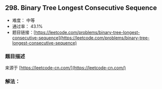 ## 298. Binary Tree Longest Consecutive Sequence

- 难度： 中等
- 通过率： 43.1%
- 题目链接：[https://leetcode.com/problems/binary-tree-longest-consecutive-sequence](https://leetcode.com/problems/binary-tree-longest-consecutive-sequence)


### 题目描述

来源于 [https://leetcode-cn.com/](https://leetcode-cn.com/)



### 解法：